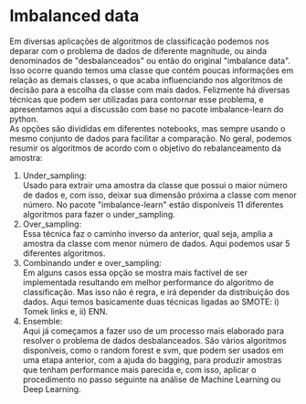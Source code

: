 # Imbalanced data

Em diversas aplicações de algoritmos de classificação podemos nos deparar com o problema de dados de diferente magnitude, ou ainda denominados de "desbalanceados" ou então do original "imbalance data". Isso ocorre quando temos uma classe que contém poucas informações em relação as demais classes, o que acaba influenciando nos algoritmos de decisão para a escolha da classe com mais dados. Felizmente há diversas técnicas que podem ser utilizadas para contornar esse problema, e apresentamos aqui a discussão com base no pacote imbalance-learn do python. <br>
As opções são divididas em diferentes notebooks, mas sempre usando o mesmo conjunto de dados para facilitar a comparação. No geral, podemos resumir os algoritmos de acordo com o objetivo do rebalanceamento da amostra: <br>
1. Under_sampling: <br>
    Usado para extrair uma amostra da classe que possui o maior número de dados e, com isso, deixar sua dimensão próxima a classe com menor número. No pacote "imbalance-learn" estão disponíveis 11 diferentes algoritmos para fazer o under_sampling. <br>
2. Over_sampling:  <br>
    Essa técnica faz o caminho inverso da anterior, qual seja, amplia a amostra da classe com menor número de dados. Aqui podemos usar 5 diferentes algoritmos. <br>
3. Combinando under e over_sampling:   <br>
    Em alguns casos essa opção se mostra mais factível de ser implementada resultando em melhor performance do algoritmo de classificação. Mas isso não é regra, e irá depender da distribuição dos dados. Aqui temos basicamente duas técnicas ligadas ao SMOTE: i) Tomek links e, ii) ENN.  <br>
4. Ensemble: <br>
    Aqui já começamos a fazer uso de um processo mais elaborado para resolver o problema de dados desbalanceados. São vários algoritmos disponíveis, como o random forest e svm, que podem ser usados em uma etapa anterior, com a ajuda do bagging, para produzir amostras que tenham performance mais parecida e, com isso, aplicar o procedimento no passo seguinte na análise de Machine Learning ou Deep Learning.
